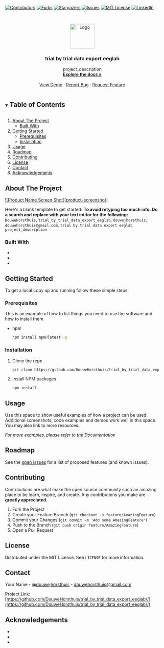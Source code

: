 <!--
*** Thanks for checking out the Best-README-Template. If you have a suggestion
*** that would make this better, please fork the repo and create a pull request
*** or simply open an issue with the tag "enhancement".
*** Thanks again! Now go create something AMAZING! :D
***
***
***
*** To avoid retyping too much info. Do a search and replace for the following:
*** DouweHorsthuis, trial_by_trial_data_export_eeglab, douwejhorsthuis, douwehorsthuis@gmail.com, trial by trial data export eeglab, project_description
-->



<!-- PROJECT SHIELDS -->
<!--
*** I'm using markdown "reference style" links for readability.
*** Reference links are enclosed in brackets [ ] instead of parentheses ( ).
*** See the bottom of this document for the declaration of the reference variables
*** for contributors-url, forks-url, etc. This is an optional, concise syntax you may use.
*** https://www.markdownguide.org/basic-syntax/#reference-style-links
-->
[![Contributors][contributors-shield]][contributors-url]
[![Forks][forks-shield]][forks-url]
[![Stargazers][stars-shield]][stars-url]
[![Issues][issues-shield]][issues-url]
[![MIT License][license-shield]][license-url]
[![LinkedIn][linkedin-shield]][linkedin-url]



<!-- PROJECT LOGO -->
<br />
<p align="center">
  <a href="https://github.com/DouweHorsthuis/trial_by_trial_data_export_eeglab//">
    <img src="images/logo.png" alt="Logo" width="80" height="80">
  </a>

  <h3 align="center">trial by trial data export eeglab</h3>

  <p align="center">
    project_description
    <br />
    <a href="https://github.com/DouweHorsthuis/trial_by_trial_data_export_eeglab//"><strong>Explore the docs »</strong></a>
    <br />
    <br />
    <a href="https://github.com/DouweHorsthuis/trial_by_trial_data_export_eeglab//">View Demo</a>
    ·
    <a href="https://github.com/DouweHorsthuis/trial_by_trial_data_export_eeglab///issues">Report Bug</a>
    ·
    <a href="https://github.com/DouweHorsthuis/trial_by_trial_data_export_eeglab///issues">Request Feature</a>
  </p>
</p>



<!-- TABLE OF CONTENTS -->
<details open="open">
  <summary><h2 style="display: inline-block">Table of Contents</h2></summary>
  <ol>
    <li>
      <a href="#about-the-project">About The Project</a>
      <ul>
        <li><a href="#built-with">Built With</a></li>
      </ul>
    </li>
    <li>
      <a href="#getting-started">Getting Started</a>
      <ul>
        <li><a href="#prerequisites">Prerequisites</a></li>
        <li><a href="#installation">Installation</a></li>
      </ul>
    </li>
    <li><a href="#usage">Usage</a></li>
    <li><a href="#roadmap">Roadmap</a></li>
    <li><a href="#contributing">Contributing</a></li>
    <li><a href="#license">License</a></li>
    <li><a href="#contact">Contact</a></li>
    <li><a href="#acknowledgements">Acknowledgements</a></li>
  </ol>
</details>



<!-- ABOUT THE PROJECT -->
## About The Project

[![Product Name Screen Shot][product-screenshot]](https://example.com)

Here's a blank template to get started:
**To avoid retyping too much info. Do a search and replace with your text editor for the following:**
`DouweHorsthuis`, `trial_by_trial_data_export_eeglab`, `douwejhorsthuis`, `douwehorsthuis@gmail.com`, `trial by trial data export eeglab`, `project_description`


### Built With

* []()
* []()
* []()



<!-- GETTING STARTED -->
## Getting Started

To get a local copy up and running follow these simple steps.

### Prerequisites

This is an example of how to list things you need to use the software and how to install them.
* npm
  ```sh
  npm install npm@latest -g
  ```

### Installation

1. Clone the repo
   ```sh
   git clone https://github.com/DouweHorsthuis/trial_by_trial_data_export_eeglab//.git
   ```
2. Install NPM packages
   ```sh
   npm install
   ```



<!-- USAGE EXAMPLES -->
## Usage

Use this space to show useful examples of how a project can be used. Additional screenshots, code examples and demos work well in this space. You may also link to more resources.

_For more examples, please refer to the [Documentation](https://example.com)_



<!-- ROADMAP -->
## Roadmap

See the [open issues](https://github.com/DouweHorsthuis/trial_by_trial_data_export_eeglab///issues) for a list of proposed features (and known issues).



<!-- CONTRIBUTING -->
## Contributing

Contributions are what make the open source community such an amazing place to be learn, inspire, and create. Any contributions you make are **greatly appreciated**.

1. Fork the Project
2. Create your Feature Branch (`git checkout -b feature/AmazingFeature`)
3. Commit your Changes (`git commit -m 'Add some AmazingFeature'`)
4. Push to the Branch (`git push origin feature/AmazingFeature`)
5. Open a Pull Request



<!-- LICENSE -->
## License

Distributed under the MIT License. See `LICENSE` for more information.



<!-- CONTACT -->
## Contact

Your Name - [@douwejhorsthuis](https://twitter.com/douwejhorsthuis) - douwehorsthuis@gmail.com

Project Link: [https://github.com/DouweHorsthuis/trial_by_trial_data_export_eeglab//](https://github.com/DouweHorsthuis/trial_by_trial_data_export_eeglab//)



<!-- ACKNOWLEDGEMENTS -->
## Acknowledgements

* []()
* []()
* []()





<!-- MARKDOWN LINKS & IMAGES -->
<!-- https://www.markdownguide.org/basic-syntax/#reference-style-links -->
[contributors-shield]: https://img.shields.io/github/contributors/DouweHorsthuis/repo.svg?style=for-the-badge
[contributors-url]: https://github.com/DouweHorsthuis/repo/graphs/contributors
[forks-shield]: https://img.shields.io/github/forks/DouweHorsthuis/repo.svg?style=for-the-badge
[forks-url]: https://github.com/DouweHorsthuis/repo/network/members
[stars-shield]: https://img.shields.io/github/stars/DouweHorsthuis/repo.svg?style=for-the-badge
[stars-url]: https://github.com/DouweHorsthuis/repo/stargazers
[issues-shield]: https://img.shields.io/github/issues/DouweHorsthuis/repo.svg?style=for-the-badge
[issues-url]: https://github.com/DouweHorsthuis/repo/issues
[license-shield]: https://img.shields.io/github/license/DouweHorsthuis/repo.svg?style=for-the-badge
[license-url]: https://github.com/DouweHorsthuis/repo/blob/master/LICENSE.txt
[linkedin-shield]: https://img.shields.io/badge/-LinkedIn-black.svg?style=for-the-badge&logo=linkedin&colorB=555
[linkedin-url]: https://linkedin.com/in/DouweHorsthuis
